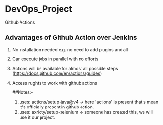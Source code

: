 # DevOps_Project
Github Actions

## Advantages of Github Action over Jenkins
1. No installation needed e.g. no need to add plugins and all
2. Can execute jobs in parallel with no efforts 
3. Actions will be available for almost all possible steps (https://docs.github.com/en/actions/guides)
4. Access rughts to work with github actions

   ##Notes:-
   1. uses: actions/setup-java@v4  -> here 'actions' is present that's mean it's officially present in github action.
   2. uses: axrioty/setup-selenium -> someone has created this, we will use it our project. 
